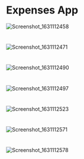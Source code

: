 # Expenses App
![Screenshot_1631112458](https://user-images.githubusercontent.com/74519625/133111260-fa17ec78-69a2-4af0-afec-9959eecaaa55.png)
#
![Screenshot_1631112471](https://user-images.githubusercontent.com/74519625/133111308-02b91574-1844-4fef-90ad-70d6e3f71131.png)
#
![Screenshot_1631112490](https://user-images.githubusercontent.com/74519625/133111476-f6e07c1c-7743-4278-a588-94477bf8ac14.png)
#
![Screenshot_1631112497](https://user-images.githubusercontent.com/74519625/133111519-c25e0436-88f1-4781-9f50-dc11c4cc584d.png)
#
![Screenshot_1631112523](https://user-images.githubusercontent.com/74519625/133111591-28d51ecd-1c35-4a4f-9e25-3de9d3033855.png)
#
![Screenshot_1631112571](https://user-images.githubusercontent.com/74519625/133111641-8fd66c84-c680-4e66-af41-91e896156a3f.png)
#
![Screenshot_1631112578](https://user-images.githubusercontent.com/74519625/133111663-adf17c0b-a613-4d38-8f5e-262481797583.png)

